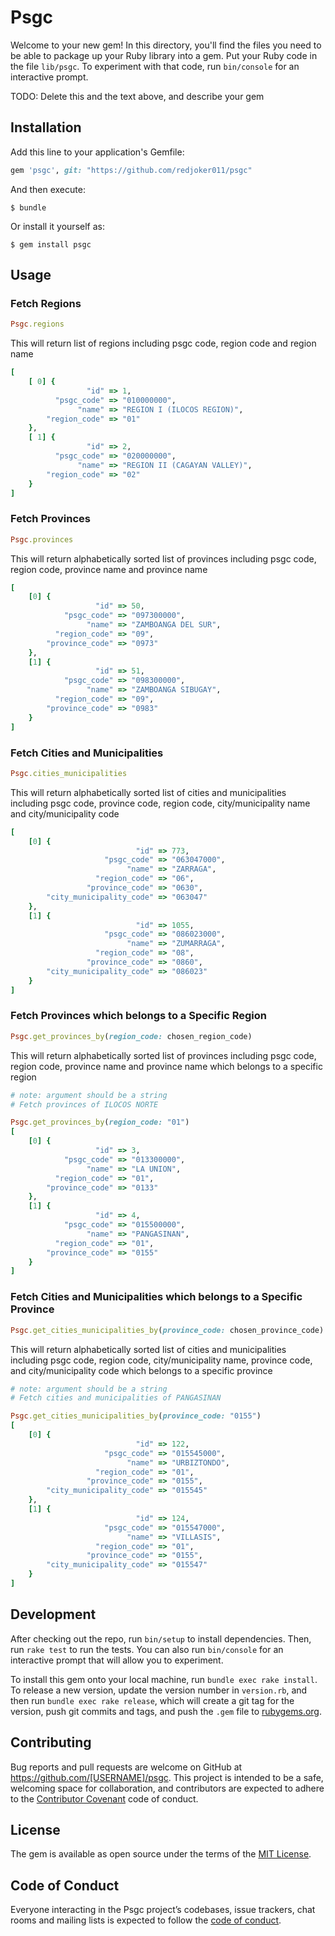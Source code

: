 # Psgc

Welcome to your new gem! In this directory, you'll find the files you need to be able to package up your Ruby library into a gem. Put your Ruby code in the file `lib/psgc`. To experiment with that code, run `bin/console` for an interactive prompt.

TODO: Delete this and the text above, and describe your gem

## Installation

Add this line to your application's Gemfile:

```ruby
gem 'psgc', git: "https://github.com/redjoker011/psgc"
```

And then execute:

    $ bundle

Or install it yourself as:

    $ gem install psgc

## Usage

### Fetch Regions
```ruby
Psgc.regions
```
This will return list of regions including psgc code, region code and region
name

```ruby
[
    [ 0] {
                 "id" => 1,
          "psgc_code" => "010000000",
               "name" => "REGION I (ILOCOS REGION)",
        "region_code" => "01"
    },
    [ 1] {
                 "id" => 2,
          "psgc_code" => "020000000",
               "name" => "REGION II (CAGAYAN VALLEY)",
        "region_code" => "02"
    }
]
```

### Fetch Provinces
```ruby
Psgc.provinces
```
This will return alphabetically sorted list of provinces including psgc code, region code, province
name and province name

```ruby
[
    [0] {
                   "id" => 50,
            "psgc_code" => "097300000",
                 "name" => "ZAMBOANGA DEL SUR",
          "region_code" => "09",
        "province_code" => "0973"
    },
    [1] {
                   "id" => 51,
            "psgc_code" => "098300000",
                 "name" => "ZAMBOANGA SIBUGAY",
          "region_code" => "09",
        "province_code" => "0983"
    }
]
```

### Fetch Cities and Municipalities
```ruby
Psgc.cities_municipalities
```
This will return alphabetically sorted list of cities and municipalities
including psgc code, province code, region code, city/municipality name and
city/municipality code

```ruby
[
    [0] {
                            "id" => 773,
                     "psgc_code" => "063047000",
                          "name" => "ZARRAGA",
                   "region_code" => "06",
                 "province_code" => "0630",
        "city_municipality_code" => "063047"
    },
    [1] {
                            "id" => 1055,
                     "psgc_code" => "086023000",
                          "name" => "ZUMARRAGA",
                   "region_code" => "08",
                 "province_code" => "0860",
        "city_municipality_code" => "086023"
    }
]
```

### Fetch Provinces which belongs to a Specific Region
```ruby
Psgc.get_provinces_by(region_code: chosen_region_code)
```
This will return alphabetically sorted list of provinces including psgc code, region code, province
name and province name which belongs to a specific region

```ruby
# note: argument should be a string
# Fetch provinces of ILOCOS NORTE

Psgc.get_provinces_by(region_code: "01")
[
    [0] {
                   "id" => 3,
            "psgc_code" => "013300000",
                 "name" => "LA UNION",
          "region_code" => "01",
        "province_code" => "0133"
    },
    [1] {
                   "id" => 4,
            "psgc_code" => "015500000",
                 "name" => "PANGASINAN",
          "region_code" => "01",
        "province_code" => "0155"
    }
]
```

### Fetch Cities and Municipalities which belongs to a Specific Province
```ruby
Psgc.get_cities_municipalities_by(province_code: chosen_province_code)
```
This will return alphabetically sorted list of cities and
municipalities including psgc code, region code, city/municipality
name, province code, and city/municipality code 
which belongs to a specific province

```ruby
# note: argument should be a string
# Fetch cities and municipalities of PANGASINAN

Psgc.get_cities_municipalities_by(province_code: "0155")
[
    [0] {
                            "id" => 122,
                     "psgc_code" => "015545000",
                          "name" => "URBIZTONDO",
                   "region_code" => "01",
                 "province_code" => "0155",
        "city_municipality_code" => "015545"
    },
    [1] {
                            "id" => 124,
                     "psgc_code" => "015547000",
                          "name" => "VILLASIS",
                   "region_code" => "01",
                 "province_code" => "0155",
        "city_municipality_code" => "015547"
    }
]
```

## Development

After checking out the repo, run `bin/setup` to install dependencies. Then, run `rake test` to run the tests. You can also run `bin/console` for an interactive prompt that will allow you to experiment.

To install this gem onto your local machine, run `bundle exec rake install`. To release a new version, update the version number in `version.rb`, and then run `bundle exec rake release`, which will create a git tag for the version, push git commits and tags, and push the `.gem` file to [rubygems.org](https://rubygems.org).

## Contributing

Bug reports and pull requests are welcome on GitHub at https://github.com/[USERNAME]/psgc. This project is intended to be a safe, welcoming space for collaboration, and contributors are expected to adhere to the [Contributor Covenant](http://contributor-covenant.org) code of conduct.

## License

The gem is available as open source under the terms of the [MIT License](https://opensource.org/licenses/MIT).

## Code of Conduct

Everyone interacting in the Psgc project’s codebases, issue trackers, chat rooms and mailing lists is expected to follow the [code of conduct](https://github.com/[USERNAME]/psgc/blob/master/CODE_OF_CONDUCT.md).
